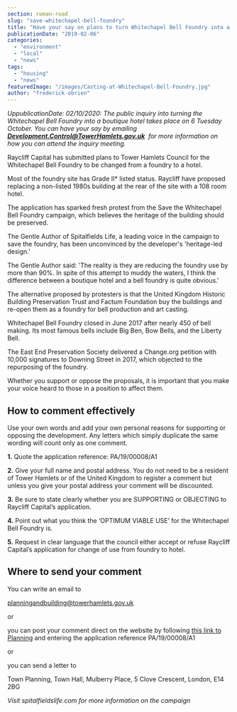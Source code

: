 ```yaml
---
section: roman-road
slug: "save-whitechapel-bell-foundry"
title: "Have your say on plans to turn Whitechapel Bell Foundry into a boutique hotel"
publicationDate: "2019-02-06"
categories: 
  - "environment"
  - "local"
  - "news"
tags: 
  - "housing"
  - "news"
featuredImage: "/images/Casting-at-Whitechapel-Bell-Foundry.jpg"
author: "frederick-obrien"
---
```


_UppublicationDate: 02/10/2020: The public inquiry into turning the Whitechapel Bell Foundry into a boutique hotel takes place on 6 Tuesday October. You can have your say by emailing **Development.Control@TowerHamlets.gov.uk**  for more information on how you can attend the inquiry meeting._

Raycliff Capital has submitted plans to Tower Hamlets Council for the Whitechapel Bell Foundry to be changed from a foundry to a hotel.

Most of the foundry site has Grade II\* listed status. Raycliff have proposed replacing a non-listed 1980s building at the rear of the site with a 108 room hotel.

The application has sparked fresh protest from the Save the Whitechapel Bell Foundry campaign, which believes the heritage of the building should be preserved.

The Gentle Author of Spitalfields Life, a leading voice in the campaign to save the foundry, has been unconvinced by the developer's 'heritage-led design.'

The Gentle Author said: 'The reality is they are reducing the foundry use by more than 90%. In spite of this attempt to muddy the waters, I think the difference between a boutique hotel and a bell foundry is quite obvious.'

The alternative proposed by protesters is that the United Kingdom Historic Building Preservation Trust and Factum Foundation buy the buildings and re-open them as a foundry for bell production and art casting.

Whitechapel Bell Foundry closed in June 2017 after nearly 450 of bell making. Its most famous bells include Big Ben, Bow Bells, and the Liberty Bell.

The East End Preservation Society delivered a Change.org petition with 10,000 signatures to Downing Street in 2017, which objected to the repurposing of the foundry.

Whether you support or oppose the proposals, it is important that you make your voice heard to those in a position to affect them.

## **How to comment effectively**

Use your own words and add your own personal reasons for supporting or opposing the development. Any letters which simply duplicate the same wording will count only as one comment.

**1.** Quote the application reference: PA/19/00008/A1

**2.** Give your full name and postal address. You do not need to be a resident of Tower Hamlets or of the United Kingdom to register a comment but unless you give your postal address your comment will be discounted.

**3.** Be sure to state clearly whether you are SUPPORTING or OBJECTING to Raycliff Capital’s application.

**4.** Point out what you think the ‘OPTIMUM VIABLE USE’ for the Whitechapel Bell Foundry is.

**5.** Request in clear language that the council either accept or refuse Raycliff Capital’s application for change of use from foundry to hotel.

## **Where to send your comment**

You can write an email to

planningandbuilding@towerhamlets.gov.uk

or

you can post your comment direct on the website by following [this link to Planning](https://development.towerhamlets.gov.uk/online-applications) and entering the application reference PA/19/00008/A1

or

you can send a letter to

Town Planning, Town Hall, Mulberry Place, 5 Clove Crescent, London, E14 2BG

_Visit spitalfieldslife.com for more information on the campaign_

